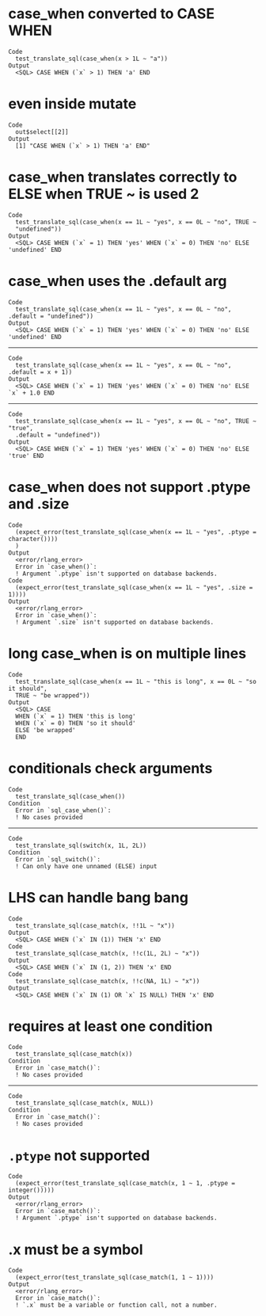 # case_when converted to CASE WHEN

    Code
      test_translate_sql(case_when(x > 1L ~ "a"))
    Output
      <SQL> CASE WHEN (`x` > 1) THEN 'a' END

# even inside mutate

    Code
      out$select[[2]]
    Output
      [1] "CASE WHEN (`x` > 1) THEN 'a' END"

# case_when translates correctly to ELSE when TRUE ~ is used 2

    Code
      test_translate_sql(case_when(x == 1L ~ "yes", x == 0L ~ "no", TRUE ~
      "undefined"))
    Output
      <SQL> CASE WHEN (`x` = 1) THEN 'yes' WHEN (`x` = 0) THEN 'no' ELSE 'undefined' END

# case_when uses the .default arg

    Code
      test_translate_sql(case_when(x == 1L ~ "yes", x == 0L ~ "no", .default = "undefined"))
    Output
      <SQL> CASE WHEN (`x` = 1) THEN 'yes' WHEN (`x` = 0) THEN 'no' ELSE 'undefined' END

---

    Code
      test_translate_sql(case_when(x == 1L ~ "yes", x == 0L ~ "no", .default = x + 1))
    Output
      <SQL> CASE WHEN (`x` = 1) THEN 'yes' WHEN (`x` = 0) THEN 'no' ELSE `x` + 1.0 END

---

    Code
      test_translate_sql(case_when(x == 1L ~ "yes", x == 0L ~ "no", TRUE ~ "true",
      .default = "undefined"))
    Output
      <SQL> CASE WHEN (`x` = 1) THEN 'yes' WHEN (`x` = 0) THEN 'no' ELSE 'true' END

# case_when does not support .ptype and .size

    Code
      (expect_error(test_translate_sql(case_when(x == 1L ~ "yes", .ptype = character())))
      )
    Output
      <error/rlang_error>
      Error in `case_when()`:
      ! Argument `.ptype` isn't supported on database backends.
    Code
      (expect_error(test_translate_sql(case_when(x == 1L ~ "yes", .size = 1))))
    Output
      <error/rlang_error>
      Error in `case_when()`:
      ! Argument `.size` isn't supported on database backends.

# long case_when is on multiple lines

    Code
      test_translate_sql(case_when(x == 1L ~ "this is long", x == 0L ~ "so it should",
      TRUE ~ "be wrapped"))
    Output
      <SQL> CASE
      WHEN (`x` = 1) THEN 'this is long'
      WHEN (`x` = 0) THEN 'so it should'
      ELSE 'be wrapped'
      END

# conditionals check arguments

    Code
      test_translate_sql(case_when())
    Condition
      Error in `sql_case_when()`:
      ! No cases provided

---

    Code
      test_translate_sql(switch(x, 1L, 2L))
    Condition
      Error in `sql_switch()`:
      ! Can only have one unnamed (ELSE) input

# LHS can handle bang bang

    Code
      test_translate_sql(case_match(x, !!1L ~ "x"))
    Output
      <SQL> CASE WHEN (`x` IN (1)) THEN 'x' END
    Code
      test_translate_sql(case_match(x, !!c(1L, 2L) ~ "x"))
    Output
      <SQL> CASE WHEN (`x` IN (1, 2)) THEN 'x' END
    Code
      test_translate_sql(case_match(x, !!c(NA, 1L) ~ "x"))
    Output
      <SQL> CASE WHEN (`x` IN (1) OR `x` IS NULL) THEN 'x' END

# requires at least one condition

    Code
      test_translate_sql(case_match(x))
    Condition
      Error in `case_match()`:
      ! No cases provided

---

    Code
      test_translate_sql(case_match(x, NULL))
    Condition
      Error in `case_match()`:
      ! No cases provided

# `.ptype` not supported

    Code
      (expect_error(test_translate_sql(case_match(x, 1 ~ 1, .ptype = integer()))))
    Output
      <error/rlang_error>
      Error in `case_match()`:
      ! Argument `.ptype` isn't supported on database backends.

# .x must be a symbol

    Code
      (expect_error(test_translate_sql(case_match(1, 1 ~ 1))))
    Output
      <error/rlang_error>
      Error in `case_match()`:
      ! `.x` must be a variable or function call, not a number.

